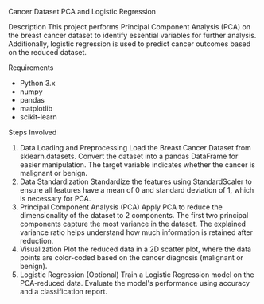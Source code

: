  Cancer Dataset PCA and Logistic Regression

 Description
This project performs Principal Component Analysis (PCA) on the breast cancer dataset to identify essential variables for further analysis. Additionally, logistic regression is used to predict cancer outcomes based on the reduced dataset.

 Requirements
- Python 3.x
- numpy
- pandas
- matplotlib
- scikit-learn

Steps Involved
1. Data Loading and Preprocessing
Load the Breast Cancer Dataset from sklearn.datasets.
Convert the dataset into a pandas DataFrame for easier manipulation.
The target variable indicates whether the cancer is malignant or benign.
2. Data Standardization
Standardize the features using StandardScaler to ensure all features have a mean of 0 and standard deviation of 1, which is necessary for PCA.
3. Principal Component Analysis (PCA)
Apply PCA to reduce the dimensionality of the dataset to 2 components.
The first two principal components capture the most variance in the dataset.
The explained variance ratio helps understand how much information is retained after reduction.
4. Visualization
Plot the reduced data in a 2D scatter plot, where the data points are color-coded based on the cancer diagnosis (malignant or benign).
5. Logistic Regression (Optional)
Train a Logistic Regression model on the PCA-reduced data.
Evaluate the model's performance using accuracy and a classification report.
